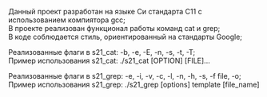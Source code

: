 Данный проект разработан на языке Си стандарта C11 с использованием компиятора gcc;  
В проекте реализован функционал работы команд cat и grep;  
В коде соблюдается стиль, ориентированный на стандарты Google;

Реализованные флаги в s21_cat: -b, -e, -E, -n, -s, -t, -T;  
Пример использования s21_cat: ./s21_cat [OPTION] [FILE]...  

Реализованные флаги в s21_grep: -e, -i, -v, -c, -l, -n, -h, -s, -f file, -o;  
Пример использования s21_grep: ./s21_grep [options] template [file_name]  
  